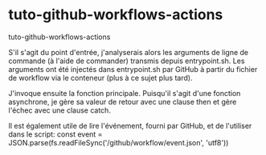 # tuto-github-workflows-actions
tuto-github-workflows-actions

S'il s'agit du point d'entrée, j'analyserais alors les arguments de ligne de commande (à l'aide de commander) transmis depuis entrypoint.sh. Les arguments ont été injectés dans entrypoint.sh par GitHub à partir du fichier de workflow via le conteneur (plus à ce sujet plus tard).

J'invoque ensuite la fonction principale. Puisqu'il s'agit d'une fonction asynchrone, je gère sa valeur de retour avec une clause then et gère l'échec avec une clause catch.

Il est également utile de lire l'événement, fourni par GitHub, et de l'utiliser dans le script:
const event = JSON.parse(fs.readFileSync('/github/workflow/event.json', 'utf8'))
 ## 
